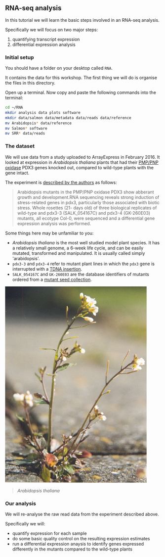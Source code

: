 ## RNA-seq analysis

In this tutorial we will learn the basic steps involved in an RNA-seq analysis.

Specifically we will focus on two major steps:

1. quantifying transcript expression
2. differential expression analysis

### Initial setup

You should have a folder on your desktop called `RNA`.

It contains the data for this workshop. The first thing we will do is organise the files in this directory.

Open up a terminal. Now copy and paste the following commands into the terminal:

```bash
cd ~/RNA
mkdir analysis data plots software
mkdir data/salmon data/metadata data/reads data/reference
mv Arabidopsis* data/reference
mv Salmon* software
mv SRR* data/reads
```

### The dataset

We will use data from a study uploaded to ArrayExpress in February 2016. It looked at expression in *Arabidopsis thaliana* plants that had their [PMP/PNP oxidase](https://en.wikipedia.org/wiki/Pyridoxine_5%27-phosphate_oxidase) PDX3 genes knocked out, compared to wild-type plants with the gene intact.

The experiment is [described by the authors](http://www.ebi.ac.uk/arrayexpress/experiments/E-GEOD-77428/) as follows:

> Arabidopsis mutants in the PMP/PNP oxidase PDX3 show abberant growth and development.RNA sequencing reveals strong induction of stress-related genes in pdx3, particularly those associated with biotic stress. Whole rosettes (21- days old) of three biological replicates of wild-type and pdx3-3 (SALK_054167C) and pdx3-4 (GK-260E03) mutants, all ecotype Col-0, were sequenced and a differential gene expression analysis was performed.

Some things here may be unfamiliar to you:

- *Arabidopsis thaliana* is the most well studied model plant species. It has a relatively small genome, a 6-week life cycle, and can be easily mutated, transformed and manipulated. It is usually called simply 'arabidopsis'.
- `pdx3-3` and `pdx3-4` refer to mutant plant lines in which the `pdx3` gene is interrupted with a [TDNA insertion](https://en.wikipedia.org/wiki/Transfer_DNA).
- `SALK_054167C` and `GK-260E03` are the database identifiers of mutants ordered from a [mutant seed collection](http://signal.salk.edu/tabout.html).

![Arabidopsis thaliana](../assets/Arabidopsis_thaliana.jpg)

> *Arabidopsis thaliana*

### Our analysis

We will re-analyse the raw read data from the experiment described above.

Specifically we will:

- quantify expression for each sample
- do some basic quality control on the resulting expression estimates
- run a differential expression anaysis to identify genes expressed differently in the mutants compared to the wild-type plants
